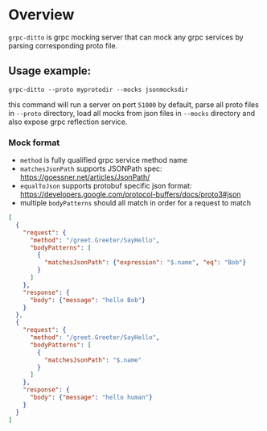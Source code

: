 # Overview
`grpc-ditto` is grpc mocking server that can mock any grpc services by parsing corresponding proto file.

## Usage example:

`grpc-ditto --proto myprotodir --mocks jsonmocksdir`

this command will run a server on port `51000` by default, parse all proto files in `--proto` directory, load all mocks from json files in `--mocks` directory and also expose grpc reflection service.

### Mock format

- `method` is fully qualified grpc service method name
- `matchesJsonPath` supports JSONPath spec: https://goessner.net/articles/JsonPath/
- `equalToJson` supports protobuf specific json format: https://developers.google.com/protocol-buffers/docs/proto3#json
- multiple `bodyPatterns` should all match in order for a request to match

```json
[
  {
    "request": {
      "method": "/greet.Greeter/SayHello",
      "bodyPatterns": [
        {
          "matchesJsonPath": {"expression": "$.name", "eq": "Bob"}
        }
      ]
    },
    "response": {
      "body": {"message": "hello Bob"}
    }
  },
  {
    "request": {
      "method": "/greet.Greeter/SayHello",
      "bodyPatterns": [
        {
          "matchesJsonPath": "$.name"
        }
      ]
    },
    "response": {
      "body": {"message": "hello human"}
    }
  }
]
````
